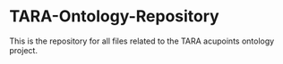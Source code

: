 # TARA-Ontology-Repository
This is the repository for all files related to the TARA acupoints ontology project.
